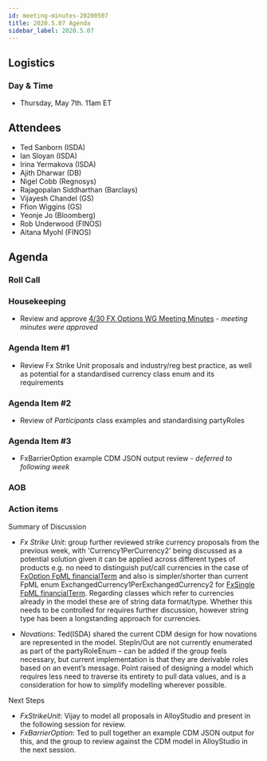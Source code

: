 ```yaml
---
id: meeting-minutes-20200507
title: 2020.5.07 Agenda
sidebar_label: 2020.5.07
---
```


## Logistics 
### Day & Time
* Thursday, May 7th. 11am ET

## Attendees
* Ted Sanborn (ISDA)
* Ian Sloyan (ISDA)
* Irina Yermakova (ISDA)
* Ajith Dharwar (DB)
* Nigel Cobb (Regnosys)
* Rajagopalan Siddharthan (Barclays)
* Vijayesh Chandel (GS)
* Ffion Wiggins (GS)
* Yeonje Jo (Bloomberg)
* Rob Underwood (FINOS)
* Aitana Myohl (FINOS)

## Agenda

### Roll Call

### Housekeeping
* Review and approve [4/30 FX Options WG Meeting Minutes](https://github.com/finos/alloy/blob/master/meeting-minutes/fx-options-wg/2020.4.30-fx-options-wg-meeting.md) - _meeting minutes were approved_ 

### Agenda Item #1
* Review Fx Strike Unit proposals and industry/reg best practice, as well as potential for a standardised currency class enum and its requirements
### Agenda Item #2
* Review of *Participants* class examples and standardising partyRoles
### Agenda Item #3
* FxBarrierOption example CDM JSON output review - *deferred to following week*
### AOB

### Action items
Summary of Discussion
* *Fx Strike Unit*: group further reviewed strike currency proposals from the previous week, with 'Currency1PerCurrency2' being discussed as a potential solution given it can be applied across different types of products e.g. no need to distinguish put/call currencies in the case of [FxOption FpML financialTerm](https://www.fpml.org/spec/fpml-5-11-6-rec-1/html/confirmation/schemaDocumentation/schemas/fpml-fx-5-11_xsd/elements/fxOption.html) and also is simpler/shorter than current FpML enum ExchangedCurrency1PerExchangedCurrency2 for [FxSingle FpML financialTerm](https://www.fpml.org/spec/fpml-5-11-6-rec-1/html/confirmation/schemaDocumentation/schemas/fpml-fx-5-11_xsd/elements/fxSingleLeg.html). Regarding classes which refer to currencies already in the model these are of string data format/type. Whether this needs to be controlled for requires further discussion, however string type has been a longstanding approach for currencies.

* *Novations*: Ted(ISDA) shared the current CDM design for how novations are represented in the model. StepIn/Out are not currently enumerated as part of the partyRoleEnum – can be added if the group feels necessary, but current implementation is that they are derivable roles based on an event’s message. Point raised of designing a model which requires less need to traverse its entirety to pull data values, and is a consideration for how to simplify modelling wherever possible. 

Next Steps
* *FxStrikeUnit*: Vijay to model all proposals in AlloyStudio and present in the following session for review.
* *FxBarrierOption*: Ted to pull together an example CDM JSON output for this, and the group to review against the CDM model in AlloyStudio in the next session.
